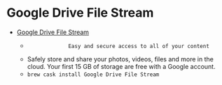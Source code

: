 # Google Drive File Stream
- [Google Drive File Stream](https://www.google.com/drive/)
  -                  Easy and secure access to all of your content              
  - Safely store and share your photos, videos, files and more in the cloud. Your first 15 GB of storage are free with a Google account.
  - `brew cask install Google Drive File Stream`
